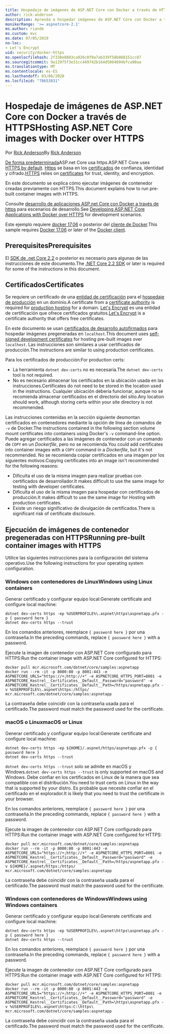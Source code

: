 ```yaml
---
title: Hospedaje de imágenes de ASP.NET Core con Docker a través de HTTPS
author: rick-anderson
description: Aprenda a hospedar imágenes de ASP.NET Core con Docker a través de HTTPS
monikerRange: '>= aspnetcore-2.1'
ms.author: riande
ms.custom: mvc
ms.date: 07/05/2019
no-loc:
- Let's Encrypt
uid: security/docker-https
ms.openlocfilehash: 2f338e8883ca926c0f9a7ab339f58b088151cc87
ms.sourcegitcommit: 9a129f5f3e31cc449742b164d5004894bfca90aa
ms.translationtype: MT
ms.contentlocale: es-ES
ms.lasthandoff: 03/06/2020
ms.locfileid: "78653831"
---
```

# <a name="hosting-aspnet-core-images-with-docker-over-https"></a><span data-ttu-id="37b06-103">Hospedaje de imágenes de ASP.NET Core con Docker a través de HTTPS</span><span class="sxs-lookup"><span data-stu-id="37b06-103">Hosting ASP.NET Core images with Docker over HTTPS</span></span>

<span data-ttu-id="37b06-104">Por [Rick Anderson](https://twitter.com/RickAndMSFT)</span><span class="sxs-lookup"><span data-stu-id="37b06-104">By [Rick Anderson](https://twitter.com/RickAndMSFT)</span></span>

<span data-ttu-id="37b06-105">[De forma predeterminada](/aspnet/core/security/enforcing-ssl)ASP.net Core usa https.</span><span class="sxs-lookup"><span data-stu-id="37b06-105">ASP.NET Core uses [HTTPS by default](/aspnet/core/security/enforcing-ssl).</span></span> <span data-ttu-id="37b06-106">[Https](https://en.wikipedia.org/wiki/HTTPS) se basa en los [certificados](https://en.wikipedia.org/wiki/Public_key_certificate) de confianza, identidad y cifrado.</span><span class="sxs-lookup"><span data-stu-id="37b06-106">[HTTPS](https://en.wikipedia.org/wiki/HTTPS) relies on [certificates](https://en.wikipedia.org/wiki/Public_key_certificate) for trust, identity, and encryption.</span></span>

<span data-ttu-id="37b06-107">En este documento se explica cómo ejecutar imágenes de contenedor creadas previamente con HTTPS.</span><span class="sxs-lookup"><span data-stu-id="37b06-107">This document explains how to run pre-built container images with HTTPS.</span></span>

<span data-ttu-id="37b06-108">Consulte [desarrollo de aplicaciones ASP.net Core con Docker a través de https](https://github.com/dotnet/dotnet-docker/blob/master/samples/run-aspnetcore-https-development.md) para escenarios de desarrollo.</span><span class="sxs-lookup"><span data-stu-id="37b06-108">See [Developing ASP.NET Core Applications with Docker over HTTPS](https://github.com/dotnet/dotnet-docker/blob/master/samples/run-aspnetcore-https-development.md) for development scenarios.</span></span>

<span data-ttu-id="37b06-109">Este ejemplo requiere [docker 17,06](https://docs.docker.com/release-notes/docker-ce) o posterior del [cliente de Docker](https://www.docker.com/products/docker).</span><span class="sxs-lookup"><span data-stu-id="37b06-109">This sample requires [Docker 17.06](https://docs.docker.com/release-notes/docker-ce) or later of the [Docker client](https://www.docker.com/products/docker).</span></span>

## <a name="prerequisites"></a><span data-ttu-id="37b06-110">Prerequisites</span><span class="sxs-lookup"><span data-stu-id="37b06-110">Prerequisites</span></span>

<span data-ttu-id="37b06-111">El [SDK de .net Core 2,2](https://www.microsoft.com/net/download) o posterior es necesario para algunas de las instrucciones de este documento.</span><span class="sxs-lookup"><span data-stu-id="37b06-111">The [.NET Core 2.2 SDK](https://www.microsoft.com/net/download) or later is required for some of the instructions in this document.</span></span>

## <a name="certificates"></a><span data-ttu-id="37b06-112">Certificados</span><span class="sxs-lookup"><span data-stu-id="37b06-112">Certificates</span></span>

<span data-ttu-id="37b06-113">Se requiere un certificado de una [entidad de certificación](https://wikipedia.org/wiki/Certificate_authority) para el [hospedaje de producción](https://blogs.msdn.microsoft.com/webdev/2017/11/29/configuring-https-in-asp-net-core-across-different-platforms/) en un dominio.</span><span class="sxs-lookup"><span data-stu-id="37b06-113">A certificate from a [certificate authority](https://wikipedia.org/wiki/Certificate_authority) is required for [production hosting](https://blogs.msdn.microsoft.com/webdev/2017/11/29/configuring-https-in-asp-net-core-across-different-platforms/) for a domain.</span></span> <span data-ttu-id="37b06-114">[Let's Encrypt](https://letsencrypt.org/) es una entidad de certificación que ofrece certificados gratuitos.</span><span class="sxs-lookup"><span data-stu-id="37b06-114">[Let's Encrypt](https://letsencrypt.org/) is a certificate authority that offers free certificates.</span></span>

<span data-ttu-id="37b06-115">En este documento se usan [certificados de desarrollo autofirmados](https://en.wikipedia.org/wiki/Self-signed_certificate) para hospedar imágenes pregeneradas en `localhost`.</span><span class="sxs-lookup"><span data-stu-id="37b06-115">This document uses [self-signed development certificates](https://en.wikipedia.org/wiki/Self-signed_certificate) for hosting pre-built images over `localhost`.</span></span> <span data-ttu-id="37b06-116">Las instrucciones son similares a usar certificados de producción.</span><span class="sxs-lookup"><span data-stu-id="37b06-116">The instructions are similar to using production certificates.</span></span>

<span data-ttu-id="37b06-117">Para los certificados de producción:</span><span class="sxs-lookup"><span data-stu-id="37b06-117">For production certs:</span></span>

* <span data-ttu-id="37b06-118">La herramienta `dotnet dev-certs` no es necesaria.</span><span class="sxs-lookup"><span data-stu-id="37b06-118">The `dotnet dev-certs` tool is not required.</span></span>
* <span data-ttu-id="37b06-119">No es necesario almacenar los certificados en la ubicación usada en las instrucciones.</span><span class="sxs-lookup"><span data-stu-id="37b06-119">Certificates do not need to be stored in the location used in the instructions.</span></span> <span data-ttu-id="37b06-120">Cualquier ubicación debería funcionar, aunque no se recomienda almacenar certificados en el directorio del sitio.</span><span class="sxs-lookup"><span data-stu-id="37b06-120">Any location should work, although storing certs within your site directory is not recommended.</span></span>

<span data-ttu-id="37b06-121">Las instrucciones contenidas en la sección siguiente desmontan certificados en contenedores mediante la opción de línea de comandos de `-v` de Docker.</span><span class="sxs-lookup"><span data-stu-id="37b06-121">The instructions contained in the following section volume mount certificates into containers using Docker's `-v` command-line option.</span></span> <span data-ttu-id="37b06-122">Puede agregar certificados a las imágenes de contenedor con un comando de `COPY` en un *Dockerfile*, pero no se recomienda.</span><span class="sxs-lookup"><span data-stu-id="37b06-122">You could add certificates into container images with a `COPY` command in a *Dockerfile*, but it's not recommended.</span></span> <span data-ttu-id="37b06-123">No se recomienda copiar certificados en una imagen por los siguientes motivos:</span><span class="sxs-lookup"><span data-stu-id="37b06-123">Copying certificates into an image isn't recommended for the following reasons:</span></span>

* <span data-ttu-id="37b06-124">Dificulta el uso de la misma imagen para realizar pruebas con certificados de desarrollador.</span><span class="sxs-lookup"><span data-stu-id="37b06-124">It makes difficult to use the same image for testing with developer certificates.</span></span>
* <span data-ttu-id="37b06-125">Dificulta el uso de la misma imagen para hospedar con certificados de producción.</span><span class="sxs-lookup"><span data-stu-id="37b06-125">It makes difficult to use the same image for Hosting with production certificates.</span></span>
* <span data-ttu-id="37b06-126">Existe un riesgo significativo de divulgación de certificados.</span><span class="sxs-lookup"><span data-stu-id="37b06-126">There is significant risk of certificate disclosure.</span></span>

## <a name="running-pre-built-container-images-with-https"></a><span data-ttu-id="37b06-127">Ejecución de imágenes de contenedor pregeneradas con HTTPS</span><span class="sxs-lookup"><span data-stu-id="37b06-127">Running pre-built container images with HTTPS</span></span>

<span data-ttu-id="37b06-128">Utilice las siguientes instrucciones para la configuración del sistema operativo.</span><span class="sxs-lookup"><span data-stu-id="37b06-128">Use the following instructions for your operating system configuration.</span></span>

### <a name="windows-using-linux-containers"></a><span data-ttu-id="37b06-129">Windows con contenedores de Linux</span><span class="sxs-lookup"><span data-stu-id="37b06-129">Windows using Linux containers</span></span>

<span data-ttu-id="37b06-130">Generar certificado y configurar equipo local:</span><span class="sxs-lookup"><span data-stu-id="37b06-130">Generate certificate and configure local machine:</span></span>

```dotnetcli
dotnet dev-certs https -ep %USERPROFILE%\.aspnet\https\aspnetapp.pfx -p { password here }
dotnet dev-certs https --trust
```

<span data-ttu-id="37b06-131">En los comandos anteriores, reemplace `{ password here }` por una contraseña.</span><span class="sxs-lookup"><span data-stu-id="37b06-131">In the preceding commands, replace `{ password here }` with a password.</span></span>

<span data-ttu-id="37b06-132">Ejecute la imagen de contenedor con ASP.NET Core configurado para HTTPS:</span><span class="sxs-lookup"><span data-stu-id="37b06-132">Run the container image with ASP.NET Core configured for HTTPS:</span></span>

```console
docker pull mcr.microsoft.com/dotnet/core/samples:aspnetapp
docker run --rm -it -p 8000:80 -p 8001:443 -e ASPNETCORE_URLS="https://+;http://+" -e ASPNETCORE_HTTPS_PORT=8001 -e ASPNETCORE_Kestrel__Certificates__Default__Password="password" -e ASPNETCORE_Kestrel__Certificates__Default__Path=/https/aspnetapp.pfx -v %USERPROFILE%\.aspnet\https:/https/ mcr.microsoft.com/dotnet/core/samples:aspnetapp
```

<span data-ttu-id="37b06-133">La contraseña debe coincidir con la contraseña usada para el certificado.</span><span class="sxs-lookup"><span data-stu-id="37b06-133">The password must match the password used for the certificate.</span></span>

### <a name="macos-or-linux"></a><span data-ttu-id="37b06-134">macOS o Linux</span><span class="sxs-lookup"><span data-stu-id="37b06-134">macOS or Linux</span></span>

<span data-ttu-id="37b06-135">Generar certificado y configurar equipo local:</span><span class="sxs-lookup"><span data-stu-id="37b06-135">Generate certificate and configure local machine:</span></span>

```dotnetcli
dotnet dev-certs https -ep ${HOME}/.aspnet/https/aspnetapp.pfx -p { password here }
dotnet dev-certs https --trust
```

<span data-ttu-id="37b06-136">`dotnet dev-certs https --trust` solo se admite en macOS y Windows.</span><span class="sxs-lookup"><span data-stu-id="37b06-136">`dotnet dev-certs https --trust` is only supported on macOS and Windows.</span></span> <span data-ttu-id="37b06-137">Debe confiar en los certificados en Linux de la manera que sea compatible con el distribución.</span><span class="sxs-lookup"><span data-stu-id="37b06-137">You need to trust certs on Linux in the way that is supported by your distro.</span></span> <span data-ttu-id="37b06-138">Es probable que necesite confiar en el certificado en el explorador.</span><span class="sxs-lookup"><span data-stu-id="37b06-138">It is likely that you need to trust the certificate in your browser.</span></span>

<span data-ttu-id="37b06-139">En los comandos anteriores, reemplace `{ password here }` por una contraseña.</span><span class="sxs-lookup"><span data-stu-id="37b06-139">In the preceding commands, replace `{ password here }` with a password.</span></span>

<span data-ttu-id="37b06-140">Ejecute la imagen de contenedor con ASP.NET Core configurado para HTTPS:</span><span class="sxs-lookup"><span data-stu-id="37b06-140">Run the container image with ASP.NET Core configured for HTTPS:</span></span>

```console
docker pull mcr.microsoft.com/dotnet/core/samples:aspnetapp
docker run --rm -it -p 8000:80 -p 8001:443 -e ASPNETCORE_URLS="https://+;http://+" -e ASPNETCORE_HTTPS_PORT=8001 -e ASPNETCORE_Kestrel__Certificates__Default__Password="password" -e ASPNETCORE_Kestrel__Certificates__Default__Path=/https/aspnetapp.pfx -v ${HOME}/.aspnet/https:/https/ mcr.microsoft.com/dotnet/core/samples:aspnetapp
```

<span data-ttu-id="37b06-141">La contraseña debe coincidir con la contraseña usada para el certificado.</span><span class="sxs-lookup"><span data-stu-id="37b06-141">The password must match the password used for the certificate.</span></span>

### <a name="windows-using-windows-containers"></a><span data-ttu-id="37b06-142">Windows con contenedores de Windows</span><span class="sxs-lookup"><span data-stu-id="37b06-142">Windows using Windows containers</span></span>

<span data-ttu-id="37b06-143">Generar certificado y configurar equipo local:</span><span class="sxs-lookup"><span data-stu-id="37b06-143">Generate certificate and configure local machine:</span></span>

```dotnetcli
dotnet dev-certs https -ep %USERPROFILE%\.aspnet\https\aspnetapp.pfx -p { password here }
dotnet dev-certs https --trust
```

<span data-ttu-id="37b06-144">En los comandos anteriores, reemplace `{ password here }` por una contraseña.</span><span class="sxs-lookup"><span data-stu-id="37b06-144">In the preceding commands, replace `{ password here }` with a password.</span></span>

<span data-ttu-id="37b06-145">Ejecute la imagen de contenedor con ASP.NET Core configurado para HTTPS:</span><span class="sxs-lookup"><span data-stu-id="37b06-145">Run the container image with ASP.NET Core configured for HTTPS:</span></span>

```console
docker pull mcr.microsoft.com/dotnet/core/samples:aspnetapp
docker run --rm -it -p 8000:80 -p 8001:443 -e ASPNETCORE_URLS="https://+;http://+" -e ASPNETCORE_HTTPS_PORT=8001 -e ASPNETCORE_Kestrel__Certificates__Default__Password="password" -e ASPNETCORE_Kestrel__Certificates__Default__Path=\https\aspnetapp.pfx -v %USERPROFILE%\.aspnet\https:C:\https\ mcr.microsoft.com/dotnet/core/samples:aspnetapp
```

<span data-ttu-id="37b06-146">La contraseña debe coincidir con la contraseña usada para el certificado.</span><span class="sxs-lookup"><span data-stu-id="37b06-146">The password must match the password used for the certificate.</span></span>

